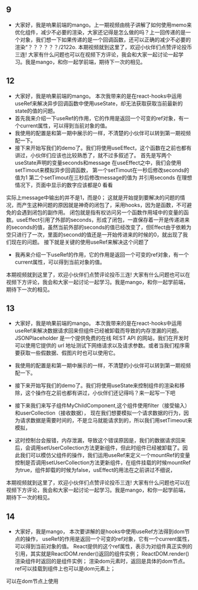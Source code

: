 ## 9
- 大家好，我是响果前端的mango。上一期视频由桃子讲解了如何使用memo来优化组件，减少不必要的渲染，大家还记得是怎么做的吗？上一回传递的是一个对象，我们想一下如果传递的是一个回调函数，还可以正确的减少不必要的渲染“？？？？？？/2122o.
本期视频就到这里了，欢迎小伙伴们点赞评论投币三连!
大家有什么问题也可以在视频下方评论，我会和大家一起讨论一起学习。我是mango，和你一起学前端，期待下一次的相见。


## 12
- 大家好，我是响果前端的mango。
本次我带来的是在react-hooks中运用useRef来解决异步回调函数中使用useState，却无法获取获取当前最新的state的值的问题。
- 首先我来介绍一下useRef的作用，它的作用是返回一个可变的ref对象，有一个current属性，可以得到当前对象的值。
- 我使用的配置是和第一期中展示的一样，不清楚的小伙伴可以转到第一期视频配一下。
- 接下来开始写我们的demo了。我们将使用useEffect，这个函数在之前也都有讲过，小伙伴们应该也比较熟悉了，就不过多叙述了。
首先是写两个useState声明的变量seconds和message
在useEffect之中，我们会使用setTimout来模拟异步回调函数，
第一个setTimout在一秒后修改seconds的值为1
第二个setTimout在三秒后修改message的值为 并引用seconds
在理想情况下，页面中显示的数字应该都是0
看看

实际上message中输出的并不是1，而是0；
这就是开始提到要解决的问题的情况，而产生这种问题的原因就是神奇的闭包了，采用hooks，因为是函数，不可避免的会遇到闭包的副作用。
闭包就是指有权访问另一个函数作用域中的变量的函数。useEffect引用了外部的seconds，形成了闭包，一直保存着一开是传递进来的seconds的值，虽然当前外部的seconds的值已经改变了，但Effect由于依赖为空只进行了一次，里面的second的值还是一开始传进来的时候的0，就出现了我们现在的问题。
接下就是关键的使用useRef来解决这个问题了
- 我再来介绍一下useRef的作用，它的作用是返回一个可变的ref对象，有一个current属性，可以得到当前对象的值。

本期视频就到这里了，欢迎小伙伴们点赞评论投币三连!
大家有什么问题也可以在视频下方评论，我会和大家一起讨论一起学习。我是mango，和你一起学前端，期待下一次的相见。

## 13 
- 大家好，我是响果前端的mango。
本次我带来的是在react-hooks中运用useRef来解决数据请求回来但组件已经被卸载而导致的内存泄漏的问题。
JSONPlaceholder 是一个提供免费的在线 REST API 的网站，我们在开发时可以使用它提供的 url 地址测试下网络请求以及请求参数。或者当我们程序需要获取一些假数据、假图片时也可以使用它。
- 我使用的配置是和第一期中展示的一样，不清楚的小伙伴可以转到第一期视频配一下。
- 接下来开始写我们的demo了。我们将使用useState来控制组件的渲染和移除，这个操作在之前也都有讲过，小伙伴们还记得吗？来一起写一下吧

- 接下来我们来写子组件MyChildComponent,这个组件使用filter（接受输入）和userCollection（接收数据），
现在我们想要模拟一个请求数据的行为，因为请求数据是需要时间的，不是立马就能请求到的，所以我们用setTimeout来模拟，

- 这时控制台会报错，内存泄漏，导致这个错误原因是，我们的数据请求回来后，会调用setUserCollection方法更新组件，但此时组件已经被卸载了。因此我们可以模仿父组件的操作，我们运用useRef来定义一个mountRef的变量控制是否调用setUserCollection方法更新组件，在组件挂载的时候mountRef为true，组件卸载的时候为false，usEffect的用法在之前讲过不细说，

本期视频就到这里了，欢迎小伙伴们点赞评论投币三连!
大家有什么问题也可以在视频下方评论，我会和大家一起讨论一起学习。我是mango，和你一起学前端，期待下一次的相见。



## 14
- 大家好，我是mango，
本次要讲解的是hooks中使用useRef方法得到dom节点的操作，
useRef的作用是返回一个可变的ref对象，它有一个current属性，可以得到当前对象的值。
React提供的这个ref属性，表示为对组件真正实例的引用，其实就是ReactDOM.render()返回的组件实例；
ReactDOM.render()渲染组件时返回的是组件实例；
渲染dom元素时，返回是具体的dom节点。
ref可以挂载到组件上也可以是dom元素上；

可以在dom节点上使用